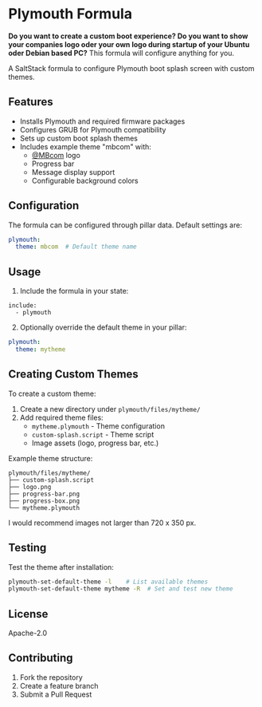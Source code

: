 # Plymouth Formula

**Do you want to create a custom boot experience? Do you want to show your companies logo oder your own logo during startup of your Ubuntu oder Debian based PC?** This formula will configure anything for you.

A SaltStack formula to configure Plymouth boot splash screen with custom themes.

## Features

- Installs Plymouth and required firmware packages
- Configures GRUB for Plymouth compatibility
- Sets up custom boot splash themes
- Includes example theme "mbcom" with:
  - [@MBcom](https://github.com/MBcom) logo
  - Progress bar
  - Message display support
  - Configurable background colors

## Configuration

The formula can be configured through pillar data. Default settings are:

```yaml
plymouth:
  theme: mbcom  # Default theme name
```

## Usage

1. Include the formula in your state:
```sls
include:
  - plymouth
```

2. Optionally override the default theme in your pillar:
```yaml
plymouth:
  theme: mytheme
```

## Creating Custom Themes

To create a custom theme:

1. Create a new directory under `plymouth/files/mytheme/`
2. Add required theme files:
   - `mytheme.plymouth` - Theme configuration
   - `custom-splash.script` - Theme script
   - Image assets (logo, progress bar, etc.)

Example theme structure:
```
plymouth/files/mytheme/
├── custom-splash.script
├── logo.png
├── progress-bar.png
├── progress-box.png
└── mytheme.plymouth
```  
  
I would recommend images not larger than 720 x 350 px.

## Testing

Test the theme after installation:
```bash
plymouth-set-default-theme -l    # List available themes
plymouth-set-default-theme mytheme -R  # Set and test new theme
```

## License

Apache-2.0

## Contributing

1. Fork the repository
2. Create a feature branch
3. Submit a Pull Request